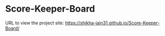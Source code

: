 # Score-Keeper-Board
URL to view the project site: https://shikha-jain31.github.io/Score-Keeper-Board/
